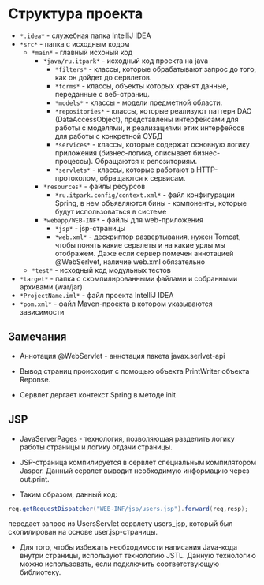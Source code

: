 # Структура проекта

* `*.idea*` - служебная папка IntelliJ IDEA
* `*src*` - папка с исходным кодом
	* `*main*` - главный исхоный код
		* `*java/ru.itpark*` - исходный код проекта на java
			* `*filters*` - классы, которые обрабатывают запрос до того, как он дойдет до сервлетов. 
			* `*forms*` - классы, объекты которых хранят данные, переданные с веб-страниц.
			* `*models*` - классы - модели предметной области.
			* `*repositories*` - классы, которые реализуют паттерн DAO (DataAccessObject), представлены интерфейсами для работы с моделями, и реализациями этих интерфейсов для работы с конкретной СУБД
			* `*services*` - классы, которые содержат основную логику приложения (бизнес-логика, описывает бизнес-процессы). Обращаются к репозиториям.
			* `*servlets*` - классы, которые работают в HTTP-протоколом, обращаются к сервисам.
		* `*resources*` - файлы ресурсов
			* `*ru.itpark.config/context.xml*` - файл конфигурации Spring, в нем объявляются бины - компоненты, которые будут использоваться в системе
		* `*webapp/WEB-INF*` - файлы для web-приложения
			* `*jsp*` - jsp-страницы
			* `*web.xml*` - дескриптор развертывания, нужен Tomcat, чтобы понять какие сервлеты и на какие урлы мы отображем. Даже если сервер помечен аннотацией @WebSerlvet, наличие web.xml обязательно
	* `*test*` - исходный код модульных тестов
* `*target*` - папка с скомпилированными файлами и собранными архивами (war/jar)
* `*ProjectName.iml*` - файл проекта IntelliJ IDEA
* `*pom.xml*` - файл Maven-проекта в котором указываются зависимости

## Замечания

* Аннотация @WebServlet - аннотация пакета javax.serlvet-api

* Вывод страниц происходит с помощью объекта PrintWriter объекта Reponse.

* Сервлет дергает контекст Spring в методе init


## JSP

* JavaServerPages - технология, позволяющая разделить логику работы страницы и логику отдачи страницы.

* JSP-страница компилируется в сервлет специальным компилятором Jasper. Данный сервлет выводит необходимую информацию через out.print.

* Таким образом, данный код:

```JAVA
req.getRequestDispatcher("WEB-INF/jsp/users.jsp").forward(req,resp);
```

передает запрос из UsersServlet сервлету users_jsp, который был скопилирован на основе user.jsp-страницы.

* Для того, чтобы избежать необходимости написания Java-кода внутри страницы, используют технологию JSTL. Данную технологию можно использовать, если подключить соответствующую библиотеку.